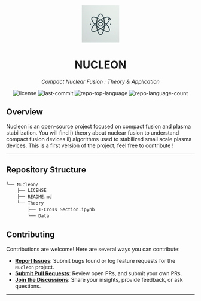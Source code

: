 <p align="center">
  <img src="/Miscellaneous/logo1.png" width="100" alt="project-logo">
</p>
<p align="center">
    <h1 align="center">NUCLEON</h1>
</p>
<p align="center">
    <em>Compact Nuclear Fusion : Theory & Application</em>
</p>
<p align="center">
	<img src="https://img.shields.io/github/license/3az1le/Nucleon?style=default&logo=opensourceinitiative&logoColor=white&color=0080ff" alt="license">
	<img src="https://img.shields.io/github/last-commit/3az1le/Nucleon?style=default&logo=git&logoColor=white&color=0080ff" alt="last-commit">
	<img src="https://img.shields.io/github/languages/top/3az1le/Nucleon?style=default&color=0080ff" alt="repo-top-language">
	<img src="https://img.shields.io/github/languages/count/3az1le/Nucleon?style=default&color=0080ff" alt="repo-language-count">
<p>
<p align="center">
	<!-- default option, no dependency badges. -->
</p>

## Overview

Nucleon is an open-source project focused on compact fusion and plasma stabilization. You will find i) theory about nuclear fusion to understand compact fusion devices ii) algorithms used to stabilized small scale plasma devices.
This is a first version of the project, feel free to contribute !

---

## Repository Structure

```sh
└── Nucleon/
    ├── LICENSE
    ├── README.md
    └── Theory
        ├── 1-Cross Section.ipynb
        └── Data
```

## Contributing

Contributions are welcome! Here are several ways you can contribute:

- **[Report Issues](https://github.com/3az1le/Nucleon/issues)**: Submit bugs found or log feature requests for the `Nucleon` project.
- **[Submit Pull Requests](https://github.com/3az1le/Nucleon/blob/main/CONTRIBUTING.md)**: Review open PRs, and submit your own PRs.
- **[Join the Discussions](https://github.com/3az1le/Nucleon/discussions)**: Share your insights, provide feedback, or ask questions.

---
